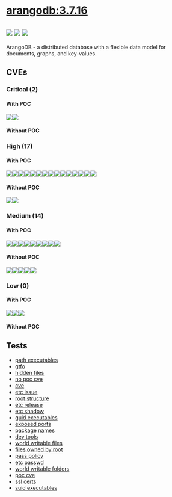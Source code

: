 # [arangodb:3.7.16](https://hub.docker.com/_/arangodb?tab=tags)
![](https://img.shields.io/static/v1?label=tag&message=3.7.16&color=blue)
![](https://img.shields.io/badge/Welcome%20to%20Alpine%20Linux%203.12-blue)
![](https://img.shields.io/badge/Kernel%20\r%20on%20an%20\m%20()-blue)
---
<p>
ArangoDB - a distributed database with a flexible data model for documents, graphs, and key-values.
</p>

## CVEs
### Critical (2)
#### With POC
[![](https://img.shields.io/badge/🔗%20CVE--2022--28391-CRITICAL-red)](https://github.com/trickest/cve/blob/main/2022/CVE-2022-28391.md)[![](https://img.shields.io/badge/🔗%20CVE--2021--44906-CRITICAL-red)](https://github.com/trickest/cve/blob/main/2021/CVE-2021-44906.md)
#### Without POC


### High (17)
#### With POC
[![](https://img.shields.io/badge/🔗%20CVE--2022--23648-HIGH-organge)](https://github.com/trickest/cve/blob/main/2022/CVE-2022-23648.md)[![](https://img.shields.io/badge/🔗%20CVE--2021--41103-HIGH-organge)](https://github.com/trickest/cve/blob/main/2021/CVE-2021-41103.md)[![](https://img.shields.io/badge/🔗%20CVE--2015--3627-HIGH-organge)](https://github.com/trickest/cve/blob/main/2015/CVE-2015-3627.md)[![](https://img.shields.io/badge/🔗%20CVE--2022--29078-HIGH-organge)](https://github.com/trickest/cve/blob/main/2022/CVE-2022-29078.md)[![](https://img.shields.io/badge/🔗%20CVE--2021--3121-HIGH-organge)](https://github.com/trickest/cve/blob/main/2021/CVE-2021-3121.md)[![](https://img.shields.io/badge/🔗%20CVE--2022--27191-HIGH-organge)](https://github.com/trickest/cve/blob/main/2022/CVE-2022-27191.md)[![](https://img.shields.io/badge/🔗%20CVE--2020--26160-HIGH-organge)](https://github.com/trickest/cve/blob/main/2020/CVE-2020-26160.md)[![](https://img.shields.io/badge/🔗%20CVE--2021--23424-HIGH-organge)](https://github.com/trickest/cve/blob/main/2021/CVE-2021-23424.md)[![](https://img.shields.io/badge/🔗%20CVE--2021--3807-HIGH-organge)](https://github.com/trickest/cve/blob/main/2021/CVE-2021-3807.md)[![](https://img.shields.io/badge/🔗%20CVE--2022--21824-HIGH-organge)](https://github.com/trickest/cve/blob/main/2022/CVE-2022-21824.md)[![](https://img.shields.io/badge/🔗%20CVE--2022--0778-HIGH-organge)](https://github.com/trickest/cve/blob/main/2022/CVE-2022-0778.md)[![](https://img.shields.io/badge/🔗%20CVE--2019--16884-HIGH-organge)](https://github.com/trickest/cve/blob/main/2019/CVE-2019-16884.md)[![](https://img.shields.io/badge/🔗%20CVE--2019--19921-HIGH-organge)](https://github.com/trickest/cve/blob/main/2019/CVE-2019-19921.md)[![](https://img.shields.io/badge/🔗%20CVE--2021--30465-HIGH-organge)](https://github.com/trickest/cve/blob/main/2021/CVE-2021-30465.md)[![](https://img.shields.io/badge/🔗%20CVE--2018--25032-HIGH-organge)](https://github.com/trickest/cve/blob/main/2018/CVE-2018-25032.md)
#### Without POC
[![](https://img.shields.io/badge/%20CVE--2021--43138-HIGH-organge)](https://github.com/trickest/cve/blob/main/2021/CVE-2021-43138.md)[![](https://img.shields.io/badge/%20CVE--2021--44531-HIGH-organge)](https://github.com/trickest/cve/blob/main/2021/CVE-2021-44531.md)

### Medium (14)
#### With POC
[![](https://img.shields.io/badge/🔗%20CVE--2021--3820-MEDIUM-yellow)](https://github.com/trickest/cve/blob/main/2021/CVE-2021-3820.md)[![](https://img.shields.io/badge/🔗%20CVE--2021--21334-MEDIUM-yellow)](https://github.com/trickest/cve/blob/main/2021/CVE-2021-21334.md)[![](https://img.shields.io/badge/🔗%20CVE--2020--15157-MEDIUM-yellow)](https://github.com/trickest/cve/blob/main/2020/CVE-2020-15157.md)[![](https://img.shields.io/badge/🔗%20CVE--2021--32760-MEDIUM-yellow)](https://github.com/trickest/cve/blob/main/2021/CVE-2021-32760.md)[![](https://img.shields.io/badge/🔗%20CVE--2020--15257-MEDIUM-yellow)](https://github.com/trickest/cve/blob/main/2020/CVE-2020-15257.md)[![](https://img.shields.io/badge/🔗%20CVE--2020--13401-MEDIUM-yellow)](https://github.com/trickest/cve/blob/main/2020/CVE-2020-13401.md)[![](https://img.shields.io/badge/🔗%20CVE--2016--9962-MEDIUM-yellow)](https://github.com/trickest/cve/blob/main/2016/CVE-2016-9962.md)[![](https://img.shields.io/badge/🔗%20CVE--2021--32796-MEDIUM-yellow)](https://github.com/trickest/cve/blob/main/2021/CVE-2021-32796.md)[![](https://img.shields.io/badge/🔗%20CVE--2021--43784-MEDIUM-yellow)](https://github.com/trickest/cve/blob/main/2021/CVE-2021-43784.md)
#### Without POC
[![](https://img.shields.io/badge/%20CVE--2021--22959-MEDIUM-yellow)](https://github.com/trickest/cve/blob/main/2021/CVE-2021-22959.md)[![](https://img.shields.io/badge/%20CVE--2021--22960-MEDIUM-yellow)](https://github.com/trickest/cve/blob/main/2021/CVE-2021-22960.md)[![](https://img.shields.io/badge/%20CVE--2022--24769-MEDIUM-yellow)](https://github.com/trickest/cve/blob/main/2022/CVE-2022-24769.md)[![](https://img.shields.io/badge/%20CVE--2021--44532-MEDIUM-yellow)](https://github.com/trickest/cve/blob/main/2021/CVE-2021-44532.md)[![](https://img.shields.io/badge/%20CVE--2021--44533-MEDIUM-yellow)](https://github.com/trickest/cve/blob/main/2021/CVE-2021-44533.md)

### Low (0)
#### With POC
[![](https://img.shields.io/badge/🔗%20CVE--2020--13401-LOW-blue)](https://github.com/trickest/cve/blob/main/2020/CVE-2020-13401.md)[![](https://img.shields.io/badge/🔗%20CVE--2016--9962-LOW-blue)](https://github.com/trickest/cve/blob/main/2016/CVE-2016-9962.md)[![](https://img.shields.io/badge/🔗%20CVE--2021--43784-LOW-blue)](https://github.com/trickest/cve/blob/main/2021/CVE-2021-43784.md)
#### Without POC


## Tests
* [path executables](reports/path-executables.txt)
* [gtfo](reports/gtfo.txt)
* [hidden files](reports/hidden-files.txt)
* [no poc cve](reports/no-poc-cve.txt)
* [cve](reports/cve.txt)
* [etc issue](reports/etc-issue.txt)
* [root structure](reports/root-structure.txt)
* [etc release](reports/etc-release.txt)
* [etc shadow](reports/etc-shadow.txt)
* [guid executables](reports/guid-executables.txt)
* [exposed ports](reports/exposed-ports.txt)
* [package names](reports/package-names.txt)
* [dev tools](reports/dev-tools.txt)
* [world writable files](reports/world-writable-files.txt)
* [files owned by root](reports/files-owned-by-root.txt)
* [pass policy](reports/pass-policy.txt)
* [etc passwd](reports/etc-passwd.txt)
* [world writable folders](reports/world-writable-folders.txt)
* [poc cve](reports/poc-cve.txt)
* [ssl certs](reports/ssl-certs.txt)
* [suid executables](reports/suid-executables.txt)
